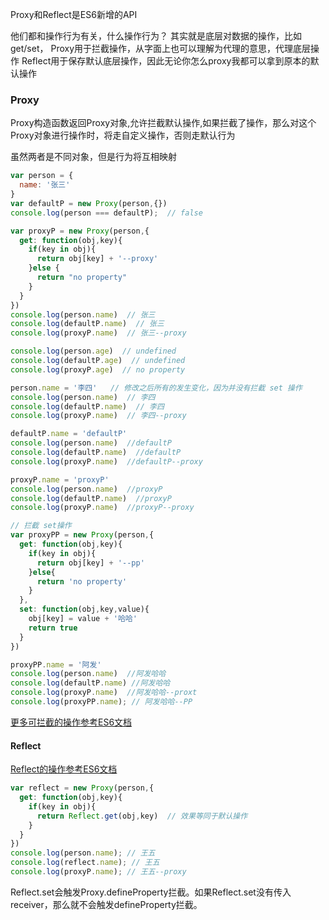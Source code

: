Proxy和Reflect是ES6新增的API

他们都和操作行为有关，什么操作行为？ 其实就是底层对数据的操作，比如get/set，
Proxy用于拦截操作，从字面上也可以理解为代理的意思，代理底层操作
Reflect用于保存默认底层操作，因此无论你怎么proxy我都可以拿到原本的默认操作
### Proxy
Proxy构造函数返回Proxy对象,允许拦截默认操作,如果拦截了操作，那么对这个Proxy对象进行操作时，将走自定义操作，否则走默认行为

虽然两者是不同对象，但是行为将互相映射

```js
var person = {
  name: '张三'
}
var defaultP = new Proxy(person,{})
console.log(person === defaultP);  // false 

var proxyP = new Proxy(person,{
  get: function(obj,key){
    if(key in obj){
      return obj[key] + '--proxy'
    }else {
      return "no property"
    }
  }
})
console.log(person.name)  // 张三
console.log(defaultP.name)  // 张三
console.log(proxyP.name)  // 张三--proxy

console.log(person.age)  // undefined
console.log(defaultP.age)  // undefined
console.log(proxyP.age)  // no property

person.name = '李四'   // 修改之后所有的发生变化，因为并没有拦截 set 操作
console.log(person.name)  // 李四
console.log(defaultP.name)  // 李四
console.log(proxyP.name)  // 李四--proxy

defaultP.name = 'defaultP'  
console.log(person.name)  //defaultP
console.log(defaultP.name)  //defaultP
console.log(proxyP.name)  //defaultP--proxy

proxyP.name = 'proxyP'
console.log(person.name)  //proxyP
console.log(defaultP.name)  //proxyP
console.log(proxyP.name)  //proxyP--proxy

// 拦截 set操作
var proxyPP = new Proxy(person,{
  get: function(obj,key){
    if(key in obj){
      return obj[key] + '--pp'
    }else{
      return 'no property'
    }
  },
  set: function(obj,key,value){
    obj[key] = value + '哈哈'
    return true
  }
})

proxyPP.name = '阿发'
console.log(person.name)  //阿发哈哈
console.log(defaultP.name) //阿发哈哈
console.log(proxyP.name)  //阿发哈哈--proxt
console.log(proxyPP.name); // 阿发哈哈--PP
```

[更多可拦截的操作参考ES6文档](https://es6.ruanyifeng.com/#docs/proxy)

#### Reflect
[Reflect的操作参考ES6文档](https://es6.ruanyifeng.com/#docs/reflect)

```js
var reflect = new Proxy(person,{
  get: function(obj,key){
    if(key in obj){
      return Reflect.get(obj,key)  // 效果等同于默认操作
    }
  }
})
console.log(person.name); // 王五
console.log(reflect.name); // 王五
console.log(proxyP.name); // 王五--proxy
```
Reflect.set会触发Proxy.defineProperty拦截。如果Reflect.set没有传入receiver，那么就不会触发defineProperty拦截。
